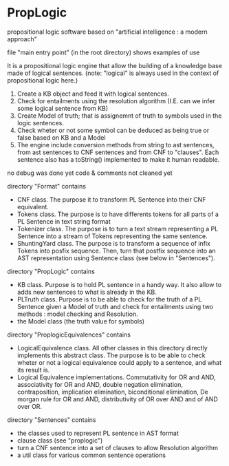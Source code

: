 # PropLogic
propositional logic software based on "artificial intelligence : a modern approach"

file "main entry point" (in the root directory) shows examples of use

It is a propositional logic engine that allow the building of a knowledge base made of logical sentences. (note: "logical" is always used in the context of propositional logic here.)

1) Create a KB object and feed it with logical sentences.
2) Check for entailments using the resolution algorithm (I.E. can we infer some logical sentence from KB)
3) Create Model of truth; that is assignemnt of truth to symbols used in the logic sentences.
4) Check wheter or not some symbol can be deduced as being true or false based on KB and a Model
5) The engine include conversion methods from string to ast sentences, from ast sentences to CNF sentences and from CNF to "clauses".  Each sentence also has a toString() implemented to make it human readable.

no debug was done yet
code & comments not cleaned yet

directory "Format" contains 
- CNF class. The purpose it to transform PL Sentence into their CNF equivalent.
- Tokens class. The purpose is to have differents tokens for all parts of a PL Sentence in text string format
- Tokenizer class. The purpose is to turn a text stream representing a PL Sentence into a stream of Tokens representing the same sentence.
- ShuntingYard class. The purpose is to transform a sequence of infix Tokens into posfix sequence. Then, turn that postfix sequence into an AST representation using Sentence class (see below in "Sentences").

directory "PropLogic" contains
- KB class. Purpose is to hold PL sentence in a handy way. It also allow to adds new sentences to what is already in the KB.
- PLTruth class. Purpose is to be able to check for the truth of a PL Sentence given a Model of truth and check for entailments using two methods : model checking and Resolution.
- the Model class (the truth value for symbols)

directory "ProplogicEquivalences" contains
- LogicalEquivalence class. All other classes in this directory directly implements this abstract class. The purpose is to be able to check wheter or not a logical equivalence could apply to a sentence, and what its result is.
- Logical Equivalence implementations. Commutativity for OR and AND, associativity for OR and AND, double negation elimination, contraposition, implication elimination, biconditional elimination, De morgan rule for OR and AND, distributivity of OR over AND and of AND over OR.

directory "Sentences" contains
- the classes used to represent PL sentence in AST format
- clause class (see "proplogic")
- turn a CNF sentence into a set of clauses to allow Resolution algorithm
- a util class for various common sentence operations

